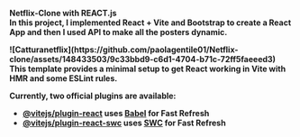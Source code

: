 <p>
  <b>Netflix-Clone with REACT.js<b>
<br>
In this project, I implemented React + Vite and Bootstrap to create a React App and then I used API to make all the posters dynamic.
<br>
</p>
![Catturanetflix](https://github.com/paolagentile01/Netflix-clone/assets/148433503/9c33bbd9-c6d1-4704-b71c-72ff5faeeed3)
This template provides a minimal setup to get React working in Vite with HMR and some ESLint rules.

Currently, two official plugins are available:

- [@vitejs/plugin-react](https://github.com/vitejs/vite-plugin-react/blob/main/packages/plugin-react/README.md) uses [Babel](https://babeljs.io/) for Fast Refresh
- [@vitejs/plugin-react-swc](https://github.com/vitejs/vite-plugin-react-swc) uses [SWC](https://swc.rs/) for Fast Refresh


